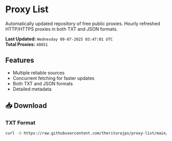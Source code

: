 # Proxy List

Automatically updated repository of free public proxies. Hourly refreshed HTTP/HTTPS proxies in both TXT and JSON formats.

**Last Updated:** `Wednesday 09-07-2025 03:47:01 UTC`  
**Total Proxies:** `40851`

## Features
- Multiple reliable sources
- Concurrent fetching for faster updates
- Both TXT and JSON formats
- Detailed metadata

## 📥 Download

### TXT Format
```bash
curl -O https://raw.githubusercontent.com/theriturajps/proxy-list/main/proxies.txt